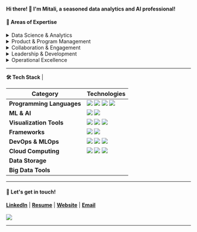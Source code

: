 #### **Hi there! 👋 I'm Mitali**, a seasoned data analytics and AI professional!

#### 💼 Areas of Expertise

<details>
<summary>Data Science & Analytics</summary>
<ul>
   <li>Exploratory Data Analysis (EDA)</li>
   <li>ML Data Modeling and MLOps</li>
   <li>KPI Development & Tracking</li>
</ul>
</details>

<details>
<summary>Product & Program Management</summary>
<ul>
   <li>Product Strategy & Innovation</li>
   <li>Project Planning & Execution</li>
   <li>Go-to-Market (GTM) Strategy</li>
   <li>Release Planning & Communications</li>
</ul>
</details>
     
<details>
<summary>Collaboration & Engagement</summary>
<ul>
   <li>Cross-Functional Collaboration</li>
   <li>Stakeholder Engagement & Relationship Building</li>
</ul>
</details>

<details>
<summary>Leadership & Development</summary>
<ul>
   <li>Team Leadership & Development</li>
   <li>Problem Solving & Critical Thinking</li>
</ul>
</details>

<details>
<summary>Operational Excellence</summary>
<ul>
   <li>Process Optimization</li>
   <li>Continuous Improvement</li>
</ul>
</details>

<hr>

<!-- Tech Stack -->  
<b>🛠️ Tech Stack</b>                                                                      |

<p>

| **Category** | **Technologies** |
| - | - |
**Programming Languages** | <img src='https://img.shields.io/static/v1?label=&message=Python&color=3C78A9&logo=python&logoColor=white'> <img src='https://img.shields.io/static/v1?label=&message=SQL&color=004F9F&logo=postgresql&logoColor=white'> <img src='https://img.shields.io/static/v1?label=&message=C%2B%2B&color=00599C&logo=c%2B%2B&logoColor=white'> <img src='https://img.shields.io/static/v1?label=&message=Java&color=f89820&logo=java&logoColor=white'>
**ML & AI** | <img src='https://img.shields.io/static/v1?label=&message=PyTorch&color=EE4C2C&logo=pytorch&logoColor=white'> <img src='https://img.shields.io/static/v1?label=&message=scikit-learn&color=F7931E&logo=scikitlearn&logoColor=white'>
**Visualization Tools** | <img src='https://img.shields.io/static/v1?label=&message=Plotly&color=404f76&logo=plotly&logoColor=a4a4bb'> <img src='https://img.shields.io/static/v1?label=&message=Seaborn&color=60688D&logo=Tableau&logoColor=white'> <img src='https://img.shields.io/static/v1?label=&message=Matplotlib&color=4484f3&logo=matplotlib&logoColor=white'>
**Frameworks** | <img src='https://img.shields.io/static/v1?label=&message=PySpark&color=E25A1C&logo=apachespark&logoColor=white'> <img src='https://img.shields.io/static/v1?label=&message=Conda&color=44A833&logo=anaconda&logoColor=white'> 
**DevOps & MLOps** | <img src='https://img.shields.io/static/v1?label=&message=Git&color=F05032&logo=git&logoColor=white'> <img src='https://img.shields.io/static/v1?label=&message=Jenkins&color=D24939&logo=jenkins&logoColor=white'> <img src='https://img.shields.io/static/v1?label=&message=MLflow&color=0194E2&logo=MLflow&logoColor=white'>
**Cloud Computing** | <img src='https://img.shields.io/static/v1?label=&message=AWS&color=FF9900&logo=amazonaws&logoColor=white'> <img src='https://img.shields.io/static/v1?label=&message=GCP&color=4285F4&logo=google-cloud&logoColor=white'> <img src='https://img.shields.io/static/v1?label=&message=Azure&color=0078D4&logo=microsoftazure&logoColor=white'>
**Data Storage** | 
**Big Data Tools** | 

</p>

<hr>

#### 💬 Let's get in touch!

<b><a href='https://www.linkedin.com/in/mitalibansal/' target='_blank'>LinkedIn</a></b> | 
<b><a href='' target='_blank'>Resume</a></b> | 
<b><a href='https://mitbans.github.io/' target='_blank'>Website</a></b> | 
<b><a href='mailto: mitali.bansal.g@gmail.com' target='_blank'>Email</a></b>
<br><br>
![](https://komarev.com/ghpvc/?username=mitbans&style=flat&color=CB62B2) 
<hr>
<!--
**mitbans/mitbans** is a ✨ _special_ ✨ repository because its `README.md` (this file) appears on your GitHub profile.

Here are some ideas to get you started:

- 🔭 I’m currently working on ...
- 🌱 I’m currently learning ...
- 👯 I’m looking to collaborate on ...
- 🤔 I’m looking for help with ...
- 💬 Ask me about ...
- 📫 How to reach me: ...
- 😄 Pronouns: ...
- ⚡ Fun fact: ...
-->

